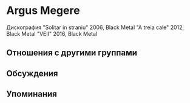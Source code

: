 # Argus Megere

Дискография
"Solitar in straniu" 2006, Black Metal
"A treia cale" 2012, Black Metal
"VEII" 2016, Black Metal

## Отношения с другими группами


## Обсуждения


## Упоминания

